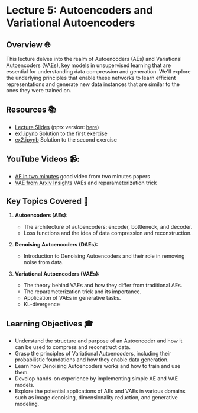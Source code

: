 # Lecture 5: Autoencoders and Variational Autoencoders

## Overview 🌐

This lecture delves into the realm of Autoencoders (AEs) and Variational Autoencoders (VAEs), key models in unsupervised learning that are essential for understanding data compression and generation. We'll explore the underlying principles that enable these networks to learn efficient representations and generate new data instances that are similar to the ones they were trained on.

## Resources 📚

- [Lecture Slides](./ae.pdf) (pptx version: [here](./ae.pptx))
- [ex1.ipynb](./ex1.ipynb) Solution to the first exercise
- [ex2.ipynb](./ex2.ipynb) Solution to the second exercise

## YouTube Videos 📹:

- [AE in two minutes](https://www.youtube.com/watch?v=Rdpbnd0pCiI) good video from two minutes papers
- [VAE from Arxiv Insights](https://www.youtube.com/watch?v=9zKuYvjFFS8) VAEs and reparameterization trick

## Key Topics Covered 🧠

1. **Autoencoders (AEs):**
   - The architecture of autoencoders: encoder, bottleneck, and decoder.
   - Loss functions and the idea of data compression and reconstruction.

2. **Denoising Autoencoders (DAEs):**
   - Introduction to Denoising Autoencoders and their role in removing noise from data.

3. **Variational Autoencoders (VAEs):**
   - The theory behind VAEs and how they differ from traditional AEs.
   - The reparameterization trick and its importance.
   - Application of VAEs in generative tasks.
   - KL-divergence

## Learning Objectives 🎓

- Understand the structure and purpose of an Autoencoder and how it can be used to compress and reconstruct data.
- Grasp the principles of Variational Autoencoders, including their probabilistic foundations and how they enable data generation.
- Learn how Denoising Autoencoders works and how to train and use them.
- Develop hands-on experience by implementing simple AE and VAE models.
- Explore the potential applications of AEs and VAEs in various domains such as image denoising, dimensionality reduction, and generative modeling.

